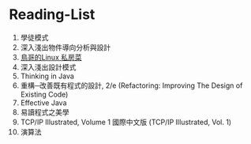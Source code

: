 # Reading-List

<ol>
  <li>學徒模式</li>
  <li>深入淺出物件導向分析與設計</li>
  <li><a href="http://linux.vbird.org/">鳥哥的Linux 私房菜</a></li>
  <li>深入淺出設計模式</li>
  <li>Thinking in Java</li>
  <li>重構─改善既有程式的設計, 2/e (Refactoring: Improving The Design of Existing Code)</li>
  <li>Effective Java</li>
  <li>易讀程式之美學</li>
  <li>TCP/IP Illustrated, Volume 1 國際中文版 (TCP/IP Illustrated, Vol. 1)</li>
  <li>演算法</li>
</ol> 
